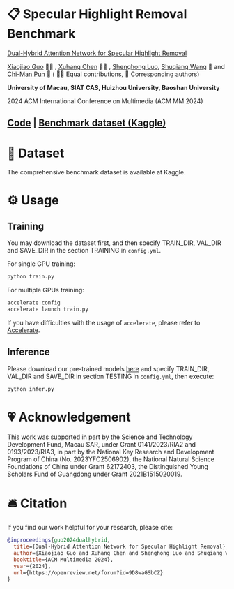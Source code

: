 # 📋 Specular Highlight Removal Benchmark

[Dual-Hybrid Attention Network for Specular Highlight Removal](https://arxiv.org/abs/2407.12255)

[Xiaojiao Guo](https://orcid.org/0009-0002-9177-8266) 👨‍💻‍ , [Xuhang Chen](https://cxh.netlify.app/) 👨‍💻‍ , [Shenghong Luo](https://shenghongluo.github.io/), [Shuqiang Wang](https://people.ucas.edu.cn/~wangshuqiang?language=en) 📮 and [Chi-Man Pun](https://www.cis.um.edu.mo/~cmpun/) 📮 ( 👨‍💻‍ Equal contributions, 📮 Corresponding authors)

**University of Macau, SIAT CAS, Huizhou University, Baoshan University**

2024 ACM International Conference on Multimedia (ACM MM 2024)

## [Code](https://github.com/CXH-Research/DHAN-SHR) | [Benchmark dataset (Kaggle)](https://www.kaggle.com/datasets/xuhangc/acm-mm-2024-dehighlight-dataset)

# 🔮 Dataset

The comprehensive benchmark dataset is available at Kaggle.

# ⚙️ Usage

## Training

You may download the dataset first, and then specify TRAIN_DIR, VAL_DIR and SAVE_DIR in the section TRAINING in `config.yml`.

For single GPU training:

```bash
python train.py
```

For multiple GPUs training:

```bash
accelerate config
accelerate launch train.py
```

If you have difficulties with the usage of `accelerate`, please refer to [Accelerate](https://github.com/huggingface/accelerate).

## Inference

Please download our pre-trained models [here](https://github.com/CXH-Research/DHAN-SHR/releases/tag/Weight) and specify TRAIN_DIR, VAL_DIR and SAVE_DIR in section TESTING in `config.yml`, then execute:

```bash
python infer.py
```

# 💗 Acknowledgement

This work was supported in part by the Science and Technology Development Fund, Macau SAR, under Grant 0141/2023/RIA2 and 0193/2023/RIA3, in part by the National Key Research and Development Program of China (No. 2023YFC2506902), the National Natural Science Foundations of China under Grant 62172403, the Distinguished Young Scholars Fund of Guangdong under Grant 2021B1515020019.

# 🛎 Citation

If you find our work helpful for your research, please cite:

```bib
@inproceedings{guo2024dualhybrid,
  title={Dual-Hybrid Attention Network for Specular Highlight Removal},
  author={Xiaojiao Guo and Xuhang Chen and Shenghong Luo and Shuqiang Wang and Chi-Man Pun},
  booktitle={ACM Multimedia 2024},
  year={2024},
  url={https://openreview.net/forum?id=9D8waGSbCZ}
}
```

